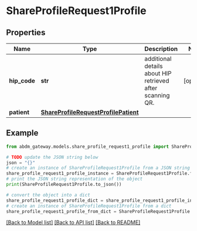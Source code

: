 # ShareProfileRequest1Profile


## Properties

Name | Type | Description | Notes
------------ | ------------- | ------------- | -------------
**hip_code** | **str** | additional details about HIP retrieved after scanning QR. | [optional] 
**patient** | [**ShareProfileRequestProfilePatient**](ShareProfileRequestProfilePatient.md) |  | 

## Example

```python
from abdm_gateway.models.share_profile_request1_profile import ShareProfileRequest1Profile

# TODO update the JSON string below
json = "{}"
# create an instance of ShareProfileRequest1Profile from a JSON string
share_profile_request1_profile_instance = ShareProfileRequest1Profile.from_json(json)
# print the JSON string representation of the object
print(ShareProfileRequest1Profile.to_json())

# convert the object into a dict
share_profile_request1_profile_dict = share_profile_request1_profile_instance.to_dict()
# create an instance of ShareProfileRequest1Profile from a dict
share_profile_request1_profile_from_dict = ShareProfileRequest1Profile.from_dict(share_profile_request1_profile_dict)
```
[[Back to Model list]](../README.md#documentation-for-models) [[Back to API list]](../README.md#documentation-for-api-endpoints) [[Back to README]](../README.md)


